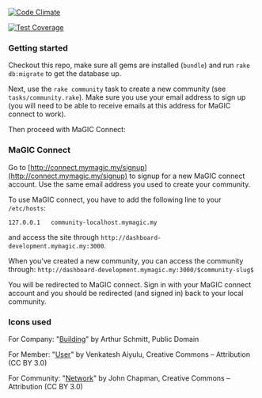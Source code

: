 [![Code Climate](https://codeclimate.com/repos/558252c0e30ba014a800a455/badges/b776ff7b00db44d6bd38/gpa.svg)](https://codeclimate.com/repos/558252c0e30ba014a800a455/feed)

[![Test Coverage](https://codeclimate.com/repos/558252c0e30ba014a800a455/badges/b776ff7b00db44d6bd38/coverage.svg)](https://codeclimate.com/repos/558252c0e30ba014a800a455/coverage)

### Getting started

Checkout this repo, make sure all gems are installed (`bundle`) and run `rake db:migrate` to get the database up.

Next, use the `rake community` task to create a new community (see `tasks/community.rake`). Make sure you use your email address to sign up (you will need to be able to receive emails at this address for MaGIC connect to work).

Then proceed with MaGIC Connect:

### MaGIC Connect

Go to [http://connect.mymagic.my/signup](http://connect.mymagic.my/signup) to signup for a new MaGIC connect account. Use the same email address you used to create your community.

To use MaGIC connect, you have to add the following line to your `/etc/hosts`:

```
127.0.0.1   community-localhost.mymagic.my
```

and access the site through `http://dashboard-development.mymagic.my:3000`.

When you've created a new community, you can access the community through:
`http://dashboard-development.mymagic.my:3000/$community-slug$`

You will be redirected to MaGIC connect. Sign in with your MaGIC connect account and you should be redirected (and signed in) back to your local community.


### Icons used

For Company: "[Building](http://thenounproject.com/term/building/18230/)" by Arthur Schmitt, Public Domain

For Member: "[User](http://thenounproject.com/term/user/43645/)" by Venkatesh Aiyulu, Creative Commons – Attribution (CC BY 3.0)

For Community: "[Network](http://thenounproject.com/term/network/48747/)" by John Chapman, Creative Commons – Attribution (CC BY 3.0)
